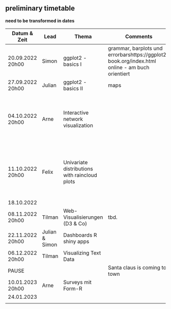 ## preliminary timetable

**need to be transformed in dates**

| Datum & Zeit     | Lead           | Thema                                         | Comments                                                     | Ort / Format                                               |
| ---------------- | -------------- | --------------------------------------------- | ------------------------------------------------------------ | ---------------------------------------------------------- |
| 20.09.2022 20h00 | Simon          | ggplot2 - basics I                            | grammar, barplots und errorbarshttps://ggplot2-book.org/index.html online - am buch orientiert |                                                            |
| 27.09.2022 20h00 | Julian         | ggplot2 - basics II                           | maps                                                         |                                                            |
| 04.10.2022 20h00 | Arne           | Interactive network visualization             |                                                              | Hybrid, Meeting Raum Kolingasse 14-16, 5. Stock, 1090 Wien |
| 11.10.2022 20h00 | Felix          | Univariate distributions with raincloud plots |                                                              | Hybrid, Meeting Raum Kolingasse 14-16, 5. Stock, 1090 Wien |
| 18.10.2022       |                |                                               |                                                              |                                                            |
| 08.11.2022 20h00 | Tilman         | Web-Visualisierungen (D3 & Co)                | tbd.                                                         |                                                            |
| 22.11.2022 20h00 | Julian & Simon | Dashboards R shiny apps                       |                                                              | Hybrid, Sowi Ibk SR7                                       |
| 06.12.2022 20h00 | Tilman         | Visualizing Text Data                         |                                                              |                                                            |
| PAUSE            |                |                                               | Santa claus is coming to town                                |                                                            |
| 10.01.2023 20h00 | Arne           | Surveys mit Form-R                            |                                                              |                                                            |
| 24.01.2023       |                |                                               |                                                              |                                                            |
|                  |                |                                               |                                                              |                                                            |
